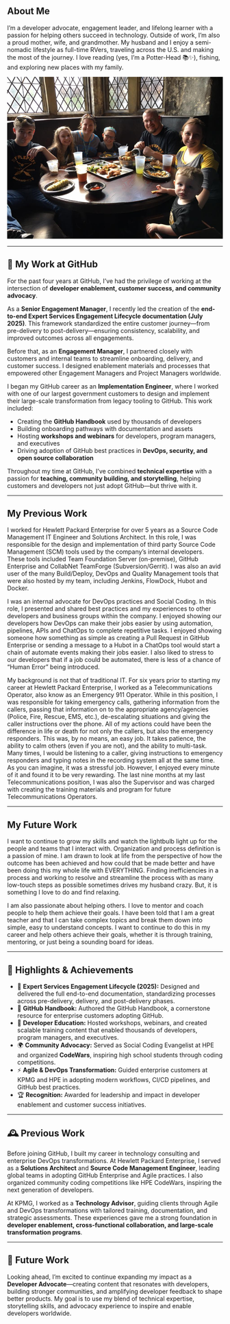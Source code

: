 ## About Me

I’m a developer advocate, engagement leader, and lifelong learner with a passion for helping others succeed in technology. 
Outside of work, I’m also a proud mother, wife, and grandmother. My husband and I enjoy a semi-nomadic lifestyle as full-time RVers, 
traveling across the U.S. and making the most of the journey. I love reading (yes, I’m a Potter-Head 📚✨), fishing, and exploring new places 
with my family.

![Family Fun at Three Broomsticks](./assets/images/HP.jpg)

---

## 🧰 My Work at GitHub


For the past four years at GitHub, I’ve had the privilege of working at the intersection of **developer enablement, customer success, and community advocacy**.

As a **Senior Engagement Manager**, I recently led the creation of the **end-to-end Expert Services Engagement Lifecycle documentation (July 2025)**. This framework standardized the entire customer journey—from pre-delivery to post-delivery—ensuring consistency, scalability, and improved outcomes across all engagements.

Before that, as an **Engagement Manager**, I partnered closely with customers and internal teams to streamline onboarding, delivery, and customer success. I designed enablement materials and processes that empowered other Engagement Managers and Project Managers worldwide.

I began my GitHub career as an **Implementation Engineer**, where I worked with one of our largest government customers to design and implement their large-scale transformation from legacy tooling to GitHub. This work included:

- Creating the **GitHub Handbook** used by thousands of developers  
- Building onboarding pathways with documentation and assets  
- Hosting **workshops and webinars** for developers, program managers, and executives  
- Driving adoption of GitHub best practices in **DevOps, security, and open source collaboration**  

Throughout my time at GitHub, I’ve combined **technical expertise** with a passion for **teaching, community building, and storytelling**, helping customers and developers not just adopt GitHub—but thrive with it.

---

## My Previous Work

I worked for Hewlett Packard Enterprise for over 5 years as a Source Code Management IT Engineer and Solutions Architect.  In this role, I was responsible for the design and implementation of third party Source Code Management (SCM) tools used by the company’s internal developers.  These tools included Team Foundation Server (on-premise), GitHub Enterprise and CollabNet TeamForge (Subversion/Gerrit).  I was also an avid user of the many Build/Deploy, DevOps and Quality Management tools that were also hosted by my team, including Jenkins, FlowDock, Hubot and Docker.

I was an internal advocate for DevOps practices and Social Coding.   In this role, I presented and shared best practices and my experiences to other developers and business groups within the company.  I enjoyed showing our developers how DevOps can make their jobs easier by using automation, pipelines, APIs and ChatOps to complete repetitive tasks.  I enjoyed showing someone how something as simple as creating a Pull Request in GitHub Enterprise or sending a message to a Hubot in a ChatOps tool would start a chain of automate events making their jobs easier.  I also liked to stress to our developers that if a job could be automated, there is less of a chance of “Human Error” being introduced.

My background is not that of traditional IT.  For six years prior to starting my career at Hewlett Packard Enterprise, I worked as a Telecommunications Operator, also know as an Emergency 911 Operator.  While in this position, I was responsible for taking emergency calls, gathering information from the callers, passing that information on to the appropriate agency/agencies (Police, Fire, Rescue, EMS, etc.), de-escalating situations and giving the caller instructions over the phone.  All of my actions could have been the difference in life or death for not only the callers, but also the emergency responders.  This was, by no means, an easy job.  It takes patience, the ability to calm others (even if you are not), and the ability to multi-task.  Many times, I would be listening to a caller, giving instructions to emergency responders and typing notes in the recording system all at the same time.  As you can imagine, it was a stressful job.  However, I enjoyed every minute of it and found it to be very rewarding.  The last nine months at my last Telecommunications position, I was also the Supervisor and was charged with creating the training materials and program for future Telecommunications Operators.  

---

## My Future Work

I want to continue to grow my skills and watch the lightbulb light up for the people and teams that I interact with.  Organization and process definition is a passion of mine.  I am drawn to look at life from the perspective of how the outcome has been achieved and how could that be made better and have been doing this my whole life with EVERYTHING.  Finding inefficiencies in a process and working to resolve and streamline the process with as many low-touch steps as possible sometimes drives my husband crazy.  But, it is something I love to do and find relaxing.

I am also passionate about helping others.  I love to mentor and coach people to help them achieve their goals.  I have been told that I am a great teacher and that I can take complex topics and break them down into simple, easy to understand concepts.  I want to continue to do this in my career and help others achieve their goals, whether it is through training, mentoring, or just being a sounding board for ideas.

---

## 🌟 Highlights & Achievements

- 📘 **Expert Services Engagement Lifecycle (2025):** Designed and delivered the full end-to-end documentation, standardizing processes across pre-delivery, delivery, and post-delivery phases.  
- 📝 **GitHub Handbook:** Authored the GitHub Handbook, a cornerstone resource for enterprise customers adopting GitHub.  
- 🎤 **Developer Education:** Hosted workshops, webinars, and created scalable training content that enabled thousands of developers, program managers, and executives.  
- 🌍 **Community Advocacy:** Served as Social Coding Evangelist at HPE and organized **CodeWars**, inspiring high school students through coding competitions.  
- ⚡ **Agile & DevOps Transformation:** Guided enterprise customers at KPMG and HPE in adopting modern workflows, CI/CD pipelines, and GitHub best practices.  
- 🏆 **Recognition:** Awarded for leadership and impact in developer enablement and customer success initiatives.  

---

## 🕰️ Previous Work

Before joining GitHub, I built my career in technology consulting and enterprise DevOps transformations. At Hewlett Packard Enterprise, 
I served as a **Solutions Architect** and **Source Code Management Engineer**, leading global teams in adopting GitHub Enterprise and Agile practices. 
I also organized community coding competitions like HPE CodeWars, inspiring the next generation of developers.

At KPMG, I worked as a **Technology Advisor**, guiding clients through Agile and DevOps transformations with tailored training, documentation, 
and strategic assessments. These experiences gave me a strong foundation in **developer enablement, cross-functional collaboration, 
and large-scale transformation programs**.

---

## 🚀 Future Work

Looking ahead, I’m excited to continue expanding my impact as a **Developer Advocate**—creating content that resonates with developers, 
building stronger communities, and amplifying developer feedback to shape better products. My goal is to use my blend of technical expertise, 
storytelling skills, and advocacy experience to inspire and enable developers worldwide.
